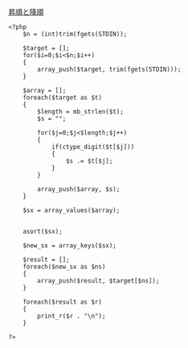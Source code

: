 
[昇順と降順](https://github.com/Ryo-0912/laravel-learning/blob/main/%E4%B8%A6%E3%81%B3%E3%81%8B%E3%81%88/%E6%98%87%E9%A0%86%E3%80%81%E9%99%8D%E9%A0%86.md)

```
<?php
    $n = (int)trim(fgets(STDIN));
    
    $target = [];
    for($i=0;$i<$n;$i++)
    {
        array_push($target, trim(fgets(STDIN)));
    }
    
    $array = [];
    foreach($target as $t)
    {
        $length = mb_strlen($t);
        $s = "";
        
        for($j=0;$j<$length;$j++)
        {
            if(ctype_digit($t[$j]))
            {
                $s .= $t[$j];
            }
        }
        
        array_push($array, $s);
    }
    
    $sx = array_values($array);

    
    asort($sx);
    
    $new_sx = array_keys($sx);
    
    $result = [];
    foreach($new_sx as $ns)
    {
        array_push($result, $target[$ns]);
    }
    
    foreach($result as $r)
    {
        print_r($r . "\n");
    }
    
?>
```
